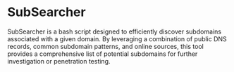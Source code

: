 # SubSearcher
SubSearcher is a bash script designed to efficiently discover subdomains associated with a given domain. By leveraging a combination of public DNS records, common subdomain patterns, and online sources, this tool provides a comprehensive list of potential subdomains for further investigation or penetration testing.
